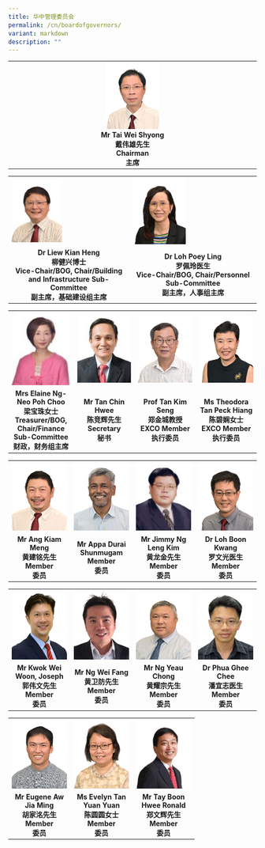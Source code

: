 ```yaml
---
title: 华中管理委员会
permalink: /cn/boardofgovernors/
variant: markdown
description: ""
---
```

<table style="table-layout: fixed; width: 100%;">
  <tbody>
    <tr>
      <td style="width: 22%; text-align: center;">
        <img style="width: 22%;" src="/images/About%20Us/BOG/bog_chairman.jpg">
        <br>
        <strong>Mr Tai Wei Shyong<br>戴伟雄先生<br>Chairman<br>主席</strong>
      </td>
    </tr>
  </tbody>
</table>

<table style="table-layout: fixed; width: 100%;">
  <tbody>
    <tr>
      <td style="width: 22%; margin-left: 110px;">
        <img style="width: 44%;" src="/images/About%20Us/BOG/bog_vicechair1.jpg">
      </td>
      <td style="width: 22%; margin-left: 145px;">
        <img style="width: 44%;" src="/images/About%20Us/BOG/bog_vicechair2.jpg">
      </td>
    </tr>
    <tr>
      <td align="center">
        <strong>Dr Liew Kian Heng<br>柳健兴博士<br>Vice-Chair/BOG, Chair/Building and Infrastructure Sub-Committee<br>副主席，基础建设组主席</strong>
      </td>
      <td align="center">
        <strong>Dr Loh Poey Ling<br>罗佩玲医生<br>Vice-Chair/BOG, Chair/Personnel Sub-Committee<br>副主席，人事组主席</strong>
      </td>
    </tr>
  </tbody>
</table>



<table style="table-layout: fixed; width: 100%;">
  <tbody>
    <tr>
      <td style="width: 22%; margin-right: 15px;">
        <img style="width: 100%;" src="/images/About%20Us/BOG/bog_treasurer.jpg">
      </td>
      <td style="width: 22%; margin-right: 15px;">
        <img style="width: 100%;" src="/images/About%20Us/BOG/bog_secretary.jpg">
      </td>
      <td style="width: 22%; margin-right: 15px;">
        <img style="width: 100%;" src="/images/About%20Us/BOG/bog_exco1.jpg">
      </td>
      <td style="width: 22%; margin-right: 15px;">
        <img style="width: 100%;" src="/images/About%20Us/BOG/bog_exco2.jpg">
      </td>
    </tr>
    <tr>
      <td align="center"><strong>Mrs Elaine Ng-Neo Poh Choo<br>梁宝珠女士<br>Treasurer/BOG, Chair/Finance Sub-Committee<br>财政，财务组主席</strong></td>
      <td align="center"><strong>Mr Tan Chin Hwee<br>陈竞辉先生<br>Secretary<br>秘书</strong></td>
      <td align="center"><strong>Prof Tan Kim Seng<br>郑金城教授<br>EXCO Member<br>执行委员</strong></td>
      <td align="center"><strong>Ms Theodora Tan Peck Hiang<br>陈碧娴女士<br>EXCO Member<br>执行委员</strong></td>
    </tr>
  </tbody>
</table>

<table style="table-layout: fixed; width: 100%;">
  <tbody>
    <tr>
      <td style="width: 22%; margin-right: 15px;">
        <img style="width: 100%;" src="/images/About%20Us/BOG/bog_member1.jpg">
      </td>
      <td style="width: 22%; margin-right: 15px;">
        <img style="width: 100%;" src="/images/About%20Us/BOG/bog_member2.jpg">
      </td>
      <td style="width: 22%; margin-right: 15px;">
        <img style="width: 100%;" src="/images/About%20Us/BOG/bog_member3.jpg">
      </td>
      <td style="width: 22%; margin-right: 15px;">
        <img style="width: 100%;" src="/images/About%20Us/BOG/bog_member4.jpg">
      </td>
    </tr>
    <tr>
      <td align="center"><strong>Mr Ang Kiam Meng<br>黄建铭先生<br>Member<br>委员</strong></td>
      <td align="center"><strong>Mr Appa Durai Shunmugam<br>Member<br>委员</strong></td>
      <td align="center"><strong>Mr Jimmy Ng Leng Kim<br>黄龙金先生<br>Member<br>委员</strong></td>
      <td align="center"><strong>Dr Loh Boon Kwang<br>罗文光医生<br>Member<br>委员</strong></td>
    </tr>
  </tbody>
</table>


<table style="table-layout: fixed; width: 100%;">
  <tbody>
    <tr>
      <td style="width: 22%; margin-right: 15px;">
        <img style="width: 100%;" src="/images/About%20Us/BOD/bod_treasurer.png">
      </td>
      <td style="width: 22%; margin-right: 15px;">
        <img style="width: 100%;" src="/images/About%20Us/BOG/bog_member6.jpg">
      </td>
      <td style="width: 22%; margin-right: 15px;">
        <img style="width: 100%;" src="/images/About%20Us/BOG/bog_member7.jpg">
      </td>
      <td style="width: 22%; margin-right: 15px;">
        <img style="width: 100%;" src="/images/About%20Us/BOG/bog_member8.jpg">
      </td>
    </tr>
    <tr>
      <td align="center"><strong>Mr Kwok Wei Woon, Joseph<br>郭伟文先生<br>Member<br>委员</strong></td>
      <td align="center"><strong>Mr Ng Wei Fang<br>黄卫防先生<br>Member<br>委员</strong></td>
      <td align="center"><strong>Mr Ng Yeau Chong<br>黄耀宗先生<br>Member<br>委员</strong></td>
      <td align="center"><strong>Dr Phua Ghee Chee<br>潘宜志医生<br>Member<br>委员</strong></td>
    </tr>
  </tbody>
</table>


<table style="table-layout: fixed; width: 75%;">
  <tbody>
    <tr>
      <td style="width: 22%; margin-left: 40px;">
        <img style="width: 100%;" src="/images/About%20Us/BOG/bog_member9.jpg">
      </td>
      <td style="width: 22%; margin-left: 50px;">
        <img style="width: 100%;" src="/images/About%20Us/BOG/bog_member10.jpg">
      </td>
      <td style="width: 22%; margin-left: 60px;">
        <img style="width: 100%;" src="/images/About%20Us/BOG/bog_member11.jpg">
      </td>
    </tr>
    <tr>
      <td align="center"><strong>Mr Eugene Aw Jia Ming<br>胡家洺先生<br>Member<br>委员</strong></td>
      <td align="center"><strong>Ms Evelyn Tan Yuan Yuan<br>陈圆圆女士<br>Member<br>委员</strong></td>
      <td align="center"><strong>Mr Tay Boon Hwee Ronald<br>郑文辉先生<br>Member<br>委员</strong></td>
    </tr>
  </tbody>
</table>